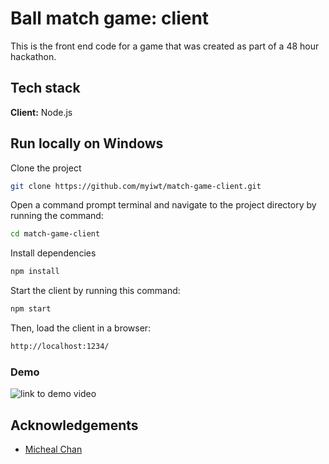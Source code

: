 # Ball match game: client

This is the front end code for a game that was created as part of a 48 hour hackathon.

## Tech stack
**Client:** Node.js

## Run locally on Windows

Clone the project

```bash
git clone https://github.com/myiwt/match-game-client.git
```

Open a command prompt terminal and navigate to the project directory by running the command:

```bash
cd match-game-client
```

Install dependencies

```bash
npm install
```

Start the client by running this command:
```bash
npm start
```
Then, load the client in a browser:

```bash
http://localhost:1234/
```


### Demo

![link to demo video](https://github.com/myiwt/match-game-client/blob/main/ball-match-gif.gif)

## Acknowledgements

- [Micheal Chan](https://github.com/michealccc)
